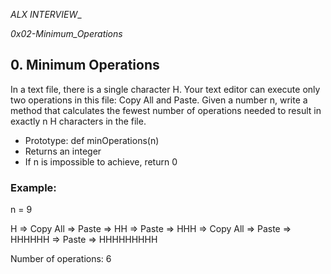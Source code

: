 _ALX INTERVIEW__


*0x02-Minimum_Operations*


## 0. Minimum Operations

In a text file, there is a single character H. Your text editor can execute only two operations in this file: Copy All and Paste. Given a number n, write a method that calculates the fewest number of operations needed to result in exactly n H characters in the file.

- Prototype: def minOperations(n)
- Returns an integer
- If n is impossible to achieve, return 0

### Example:

n = 9<br>

H => Copy All => Paste => HH => Paste => HHH => Copy All => Paste => HHHHHH => Paste => HHHHHHHHH<br>

Number of operations: 6
